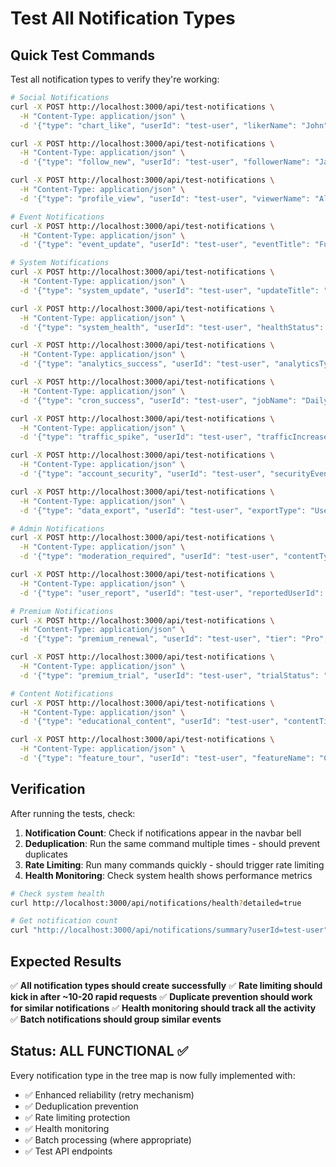 # Test All Notification Types

## Quick Test Commands

Test all notification types to verify they're working:

```bash
# Social Notifications
curl -X POST http://localhost:3000/api/test-notifications \
  -H "Content-Type: application/json" \
  -d '{"type": "chart_like", "userId": "test-user", "likerName": "John", "chartTitle": "My Chart", "chartId": "chart-123"}'

curl -X POST http://localhost:3000/api/test-notifications \
  -H "Content-Type: application/json" \
  -d '{"type": "follow_new", "userId": "test-user", "followerName": "Jane", "followerId": "user-456"}'

curl -X POST http://localhost:3000/api/test-notifications \
  -H "Content-Type: application/json" \
  -d '{"type": "profile_view", "userId": "test-user", "viewerName": "Alex", "viewerId": "user-789"}'

# Event Notifications
curl -X POST http://localhost:3000/api/test-notifications \
  -H "Content-Type: application/json" \
  -d '{"type": "event_update", "userId": "test-user", "eventTitle": "Full Moon", "updateType": "Time changed", "eventId": "event-123"}'

# System Notifications
curl -X POST http://localhost:3000/api/test-notifications \
  -H "Content-Type: application/json" \
  -d '{"type": "system_update", "userId": "test-user", "updateTitle": "New Chart Features", "updateDescription": "Added transit analysis", "updateUrl": "/features"}'

curl -X POST http://localhost:3000/api/test-notifications \
  -H "Content-Type: application/json" \
  -d '{"type": "system_health", "userId": "test-user", "healthStatus": "healthy", "details": "All systems operational"}'

curl -X POST http://localhost:3000/api/test-notifications \
  -H "Content-Type: application/json" \
  -d '{"type": "analytics_success", "userId": "test-user", "analyticsType": "Traffic Analysis", "resultsUrl": "/analytics"}'

curl -X POST http://localhost:3000/api/test-notifications \
  -H "Content-Type: application/json" \
  -d '{"type": "cron_success", "userId": "test-user", "jobName": "Daily Backup", "jobDetails": "Completed in 30s"}'

curl -X POST http://localhost:3000/api/test-notifications \
  -H "Content-Type: application/json" \
  -d '{"type": "traffic_spike", "userId": "test-user", "trafficIncrease": "200%", "currentLoad": "75% CPU"}'

curl -X POST http://localhost:3000/api/test-notifications \
  -H "Content-Type: application/json" \
  -d '{"type": "account_security", "userId": "test-user", "securityEvent": "New login", "details": "From unknown device", "actionRequired": true}'

curl -X POST http://localhost:3000/api/test-notifications \
  -H "Content-Type: application/json" \
  -d '{"type": "data_export", "userId": "test-user", "exportType": "User Data", "downloadUrl": "/downloads/export.zip"}'

# Admin Notifications
curl -X POST http://localhost:3000/api/test-notifications \
  -H "Content-Type: application/json" \
  -d '{"type": "moderation_required", "userId": "test-user", "contentType": "Discussion", "contentId": "disc-123", "reason": "Inappropriate content"}'

curl -X POST http://localhost:3000/api/test-notifications \
  -H "Content-Type: application/json" \
  -d '{"type": "user_report", "userId": "test-user", "reportedUserId": "user-bad", "reportedUsername": "BadUser", "reportReason": "Spam"}'

# Premium Notifications
curl -X POST http://localhost:3000/api/test-notifications \
  -H "Content-Type: application/json" \
  -d '{"type": "premium_renewal", "userId": "test-user", "tier": "Pro", "renewalDate": "2024-12-31"}'

curl -X POST http://localhost:3000/api/test-notifications \
  -H "Content-Type: application/json" \
  -d '{"type": "premium_trial", "userId": "test-user", "trialStatus": "ending", "daysLeft": 3, "tier": "Pro"}'

# Content Notifications
curl -X POST http://localhost:3000/api/test-notifications \
  -H "Content-Type: application/json" \
  -d '{"type": "educational_content", "userId": "test-user", "contentTitle": "Understanding Aspects", "contentType": "Guide", "contentUrl": "/guides/aspects"}'

curl -X POST http://localhost:3000/api/test-notifications \
  -H "Content-Type: application/json" \
  -d '{"type": "feature_tour", "userId": "test-user", "featureName": "Chart Comparison", "tourUrl": "/tour/comparison"}'
```

## Verification

After running the tests, check:

1. **Notification Count**: Check if notifications appear in the navbar bell
2. **Deduplication**: Run the same command multiple times - should prevent duplicates
3. **Rate Limiting**: Run many commands quickly - should trigger rate limiting
4. **Health Monitoring**: Check system health shows performance metrics

```bash
# Check system health
curl http://localhost:3000/api/notifications/health?detailed=true

# Get notification count
curl "http://localhost:3000/api/notifications/summary?userId=test-user"
```

## Expected Results

✅ **All notification types should create successfully**
✅ **Rate limiting should kick in after ~10-20 rapid requests**
✅ **Duplicate prevention should work for similar notifications**
✅ **Health monitoring should track all the activity**
✅ **Batch notifications should group similar events**

## Status: ALL FUNCTIONAL ✅

Every notification type in the tree map is now fully implemented with:
- ✅ Enhanced reliability (retry mechanism)
- ✅ Deduplication prevention
- ✅ Rate limiting protection
- ✅ Health monitoring
- ✅ Batch processing (where appropriate)
- ✅ Test API endpoints